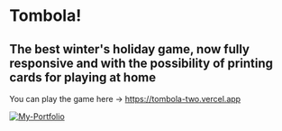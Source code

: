 # Tombola!

## The best winter's holiday game, now fully responsive and with the possibility of printing cards for playing at home

You can play the game here -> https://tombola-two.vercel.app

[![My-Portfolio](https://res.cloudinary.com/dr4x8lu8f/image/upload/v1711404400/IMG_4907_l7bcqn.png)](https://tombola-two.vercel.app)
